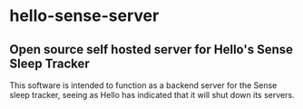 # hello-sense-server
Open source self hosted server for Hello's Sense Sleep Tracker
---

This software is intended to function as a backend server for the Sense sleep tracker, seeing as Hello has indicated that it will shut down its servers.
